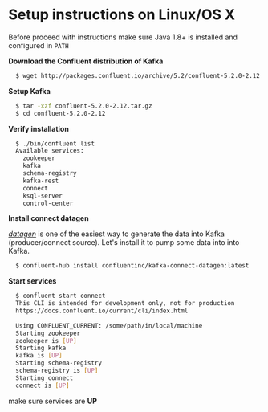 # Setup instructions on Linux/OS X

Before proceed with instructions make sure Java 1.8+ is installed and configured in `PATH`

**Download the Confluent distribution of Kafka** 

```bash
  $ wget http://packages.confluent.io/archive/5.2/confluent-5.2.0-2.12.tar.gz
```

**Setup Kafka**

```bash
  $ tar -xzf confluent-5.2.0-2.12.tar.gz 
  $ cd confluent-5.2.0-2.12
```

**Verify installation**

```bash
  $ ./bin/confluent list
  Available services:
    zookeeper
    kafka
    schema-registry
    kafka-rest
    connect
    ksql-server
    control-center  
```

**Install connect datagen**

[_datagen_](https://github.com/confluentinc/kafka-connect-datagen/tree/master) is one of the easiest way to generate the data into Kafka (producer/connect source).
Let's install it to pump some data into into Kafka.

```bash
  $ confluent-hub install confluentinc/kafka-connect-datagen:latest
```

**Start services**
```bash
  $ confluent start connect
  This CLI is intended for development only, not for production
  https://docs.confluent.io/current/cli/index.html
  
  Using CONFLUENT_CURRENT: /some/path/in/local/machine
  Starting zookeeper
  zookeeper is [UP]
  Starting kafka
  kafka is [UP]
  Starting schema-registry
  schema-registry is [UP]
  Starting connect
  connect is [UP]
```
make sure services are **UP**

